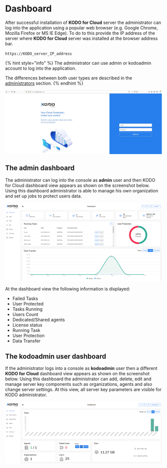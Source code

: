 # Dashboard

After successful installation of **KODO for Cloud** server the administrator can log into the application using a popular web browser \(e.g. Google Chrome, Mozilla Firefox or MS IE Edge\). To do to this provide the IP address of the server where **KODO for Cloud** server was installed at the browser address bar. 

`https://KODO_server_IP_address`

{% hint style="info" %}
The administrator can use admin or kodoadmin account to log into the application. 

The differences between both user types are described in the [administrators](../deployment/users.md) section. 
{% endhint %}

![](../.gitbook/assets/kodo-administrator-dashboard%20%281%29.jpg)

## The admin dashboard

The administrator can log into the console as **admin** user and then KODO for Cloud dashboard view appears as shown on the screenshot below. Using this dashboard administrator is able to manage his own organization and set up jobs to protect users data.

![](../.gitbook/assets/kodo-administrator-dashboard02%20%281%29.jpg)

At the dashboard view the following information is displayed:

* Failed Tasks
* User Protected
* Tasks Running
* Users Count
* Dedicated/Shared agents
* License status 
* Running Task
* User Protection
* Data Transfer

## The kodoadmin user dashboard

If the administrator logs into a console as **kodoadmin** user then a different **KODO for Cloud** dashboard view appears as shown on the screenshot below.  Using this dashboard the administrator can add, delete, edit and manage server key components such as organizations, agents and also change server settings. At this view, all server key parameters are visible for KODO administrator. 

![](../.gitbook/assets/kodo-cloud-administrator-dashboard03.jpg)


